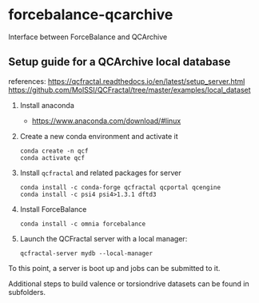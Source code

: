 # forcebalance-qcarchive
Interface between ForceBalance and QCArchive

## Setup guide for a QCArchive local database
references: 
  https://qcfractal.readthedocs.io/en/latest/setup_server.html
  https://github.com/MolSSI/QCFractal/tree/master/examples/local_dataset

1. Install anaconda
    - https://www.anaconda.com/download/#linux

2. Create a new conda environment and activate it
    ```
    conda create -n qcf
    conda activate qcf
    ```

3. Install `qcfractal` and related packages for server
    ```
    conda install -c conda-forge qcfractal qcportal qcengine
    conda install -c psi4 psi4>1.3.1 dftd3
    ```

4. Install ForceBalance
    ```
    conda install -c omnia forcebalance
    ```

5. Launch the QCFractal server with a local manager:
    ```
    qcfractal-server mydb --local-manager
    ```

To this point, a server is boot up and jobs can be submitted to it.

Additional steps to build valence or torsiondrive datasets can be found in subfolders.
